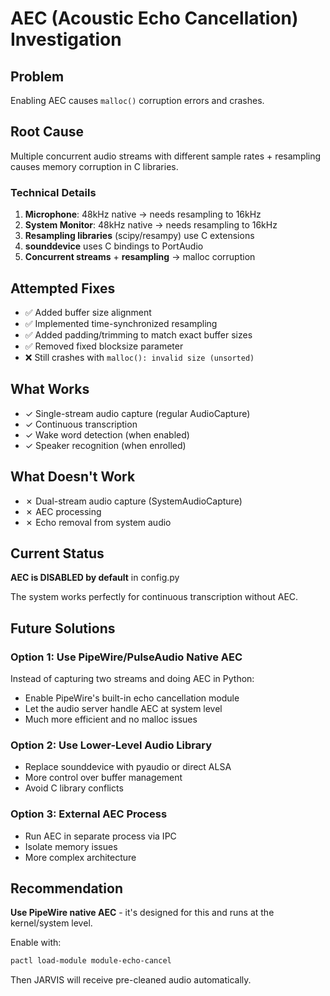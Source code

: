 # AEC (Acoustic Echo Cancellation) Investigation

## Problem
Enabling AEC causes `malloc()` corruption errors and crashes.

## Root Cause
Multiple concurrent audio streams with different sample rates + resampling causes memory corruption in C libraries.

### Technical Details
1. **Microphone**: 48kHz native → needs resampling to 16kHz
2. **System Monitor**: 48kHz native → needs resampling to 16kHz
3. **Resampling libraries** (scipy/resampy) use C extensions
4. **sounddevice** uses C bindings to PortAudio
5. **Concurrent streams** + **resampling** → malloc corruption

## Attempted Fixes
- ✅ Added buffer size alignment
- ✅ Implemented time-synchronized resampling
- ✅ Added padding/trimming to match exact buffer sizes
- ✅ Removed fixed blocksize parameter
- ❌ Still crashes with `malloc(): invalid size (unsorted)`

## What Works
- ✓ Single-stream audio capture (regular AudioCapture)
- ✓ Continuous transcription
- ✓ Wake word detection (when enabled)
- ✓ Speaker recognition (when enrolled)

## What Doesn't Work
- ✗ Dual-stream audio capture (SystemAudioCapture)
- ✗ AEC processing
- ✗ Echo removal from system audio

## Current Status
**AEC is DISABLED by default** in config.py

The system works perfectly for continuous transcription without AEC.

## Future Solutions

### Option 1: Use PipeWire/PulseAudio Native AEC
Instead of capturing two streams and doing AEC in Python:
- Enable PipeWire's built-in echo cancellation module
- Let the audio server handle AEC at system level
- Much more efficient and no malloc issues

### Option 2: Use Lower-Level Audio Library
- Replace sounddevice with pyaudio or direct ALSA
- More control over buffer management
- Avoid C library conflicts

### Option 3: External AEC Process
- Run AEC in separate process via IPC
- Isolate memory issues
- More complex architecture

## Recommendation
**Use PipeWire native AEC** - it's designed for this and runs at the kernel/system level.

Enable with:
```bash
pactl load-module module-echo-cancel
```

Then JARVIS will receive pre-cleaned audio automatically.
